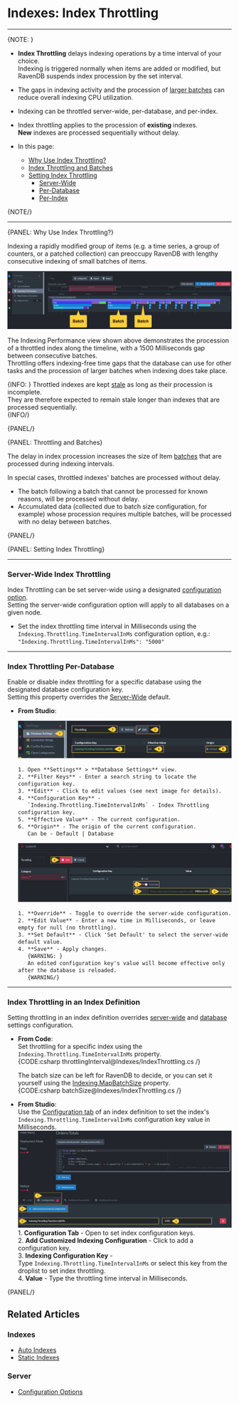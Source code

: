 # Indexes: Index Throttling
---

{NOTE: }

* **Index Throttling** delays indexing operations by a time interval of your choice.  
  Indexing is triggered normally when items are added or modified, but RavenDB suspends 
  index procession by the set interval.  
* The gaps in indexing activity and the procession of 
  [larger batches](../indexes/index-throttling#throttling-and-batches) 
  can reduce overall indexing CPU utilization.  
* Indexing can be throttled server-wide, per-database, and per-index.  
* Index throttling applies to the procession of **existing** indexes.  
  **New** indexes are processed sequentially without delay.  

* In this page:  
  * [Why Use Index Throttling?](../indexes/index-throttling#why-use-index-throttling?)  
  * [Index Throttling and Batches](../indexes/index-throttling#throttling-and-batches)  
  * [Setting Index Throttling](../indexes/index-throttling#setting-index-throttling)  
     * [Server-Wide](../indexes/index-throttling#server-wide-index-throttling)  
     * [Per-Database](../indexes/index-throttling#index-throttling-per-database)  
     * [Per-Index](../indexes/index-throttling#index-throttling-in-an-index-definition)  

{NOTE/}

---

{PANEL: Why Use Index Throttling?}

Indexing a rapidly modified group of items (e.g. a time series, a group of counters, 
or a patched collection) can preoccupy RavenDB with lengthy consecutive indexing of 
small batches of items.  

![Throttles Index Performance View](images/index-throttling-01.png "Throttles Index Performance View")

The Indexing Performance view shown above demonstrates the procession of a throttled index 
along the timeline, with a 1500 Milliseconds gap between consecutive batches.  
Throttling offers indexing-free time gaps that the database can use for other 
tasks and the procession of larger batches when indexing does take place.  

{INFO: }
Throttled indexes are kept [stale](../indexes/stale-indexes#indexes-stale-indexes) 
as long as their procession is incomplete.  
They are therefore expected to remain stale longer than indexes that are processed sequentially.  
{INFO/}

{PANEL/}

{PANEL: Throttling and Batches}

The delay in index procession increases the size of Item [batches](../server/configuration/indexing-configuration#indexing.mapbatchsize) 
that are processed during indexing intervals.  

In special cases, throttled indexes' batches are processed without delay.  

* The batch following a batch that cannot be processed for known reasons, will be processed 
  without delay.  
* Accumulated data (collected due to batch size configuration, for example) whose procession 
  requires multiple batches, will be processed with no delay between batches.  

{PANEL/}

{PANEL: Setting Index Throttling}

---

### Server-Wide Index Throttling

 Index Throttling can be set server-wide using a designated [configuration option](../server/configuration/configuration-options#json).  
 Setting the server-wide configuration option will apply to all databases on a given node.  

* Set the index throttling time interval in Milliseconds using the `Indexing.Throttling.TimeIntervalInMs` configuration option, e.g.:  
  `"Indexing.Throttling.TimeIntervalInMs": "5000"`  

---

### Index Throttling Per-Database 

Enable or disable index throttling for a specific database using the designated database configuration key.  
Setting this property overrides the 
[Server-Wide](../indexes/index-throttling#server-wide-index-throttling) default.  
 
* **From Studio**:  

    ![Database Configuration Keys](images/index-throttling-02.png "Database Configuration Keys")

      1. Open **Settings** > **Database Settings** view.  
      2. **Filter Keys** - Enter a search string to locate the configuration key.  
      3. **Edit** - Click to edit values (see next image for details).  
      4. **Configuration Key** -  
         `Indexing.Throttling.TimeIntervalInMs` - Index Throttling configuration key.  
      5. **Effective Value** - The current configuration.  
      6. **Origin** - The origin of the current configuration.  
         Can be - Default | Database  

    ![Edit Values](images/index-throttling-03.png "Edit Values")

      1. **Override** - Toggle to override the server-wide configuration.  
      2. **Edit Value** - Enter a new time in Milliseconds, or leave empty for null (no throttling).  
      3. **Set Default** - Click 'Set Default' to select the server-wide default value.  
      4. **Save** - Apply changes.  
         {WARNING: }
         An edited configuration key's value will become effective only after the database is reloaded.  
         {WARNING/}

---

### Index Throttling in an Index Definition

Setting throttling in an index definition overrides [server-wide](../indexes/index-throttling#server-wide-index-throttling) 
and [database](../indexes/index-throttling#index-throttling-per-database) settings configuration.  


* **From Code**:  
  Set throttling for a specific index using the `Indexing.Throttling.TimeIntervalInMs` property.  
  {CODE:csharp throttlingInterval@Indexes/IndexThrottling.cs /}

    The batch size can be left for RavenDB to decide, or you can set it yourself using 
    the [Indexing.MapBatchSize](../server/configuration/indexing-configuration#indexing.mapbatchsize) property.  
    {CODE:csharp batchSize@Indexes/IndexThrottling.cs /}

* **From Studio**:  
  Use the [Configuration tab](../studio/database/indexes/create-map-index#configuration) of an index definition 
  to set the index's `Indexing.Throttling.TimeIntervalInMs` configuration key value in Milliseconds.  
  ![Configuration Key](images/index-throttling-04.png "Configuration Key")
      1. ****Configuration Tab**** - Open to set index configuration keys.  
      2. **Add Customized Indexing Configuration** - Click to add a configuration key.  
      3. **Indexing Configuration Key** -  
         Type `Indexing.Throttling.TimeIntervalInMs` or select this key from the droplist to set index throttling.  
      4. **Value** - Type the throttling time interval in Milliseconds.  


{PANEL/}

## Related Articles

### Indexes
- [Auto Indexes](../indexes/creating-and-deploying#auto-indexes)  
- [Static Indexes](../indexes/creating-and-deploying#static-indexes)  

### Server
- [Configuration Options](../server/configuration/configuration-options#json)  
